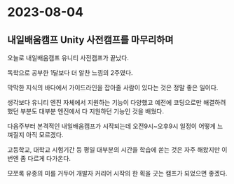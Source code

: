 # 2023-08-04

## 내일배움캠프 Unity 사전캠프를 마무리하며

오늘로 내일배움캠프 유니티 사전캠프가 끝났다.

독학으로 공부한 1달보다 더 알찬 느낌의 2주였다.

막막한 지식의 바다에서 가이드라인을 잡아줄 사람이 있다는 것은 정말 좋은 일이다.

생각보다 유니티 엔진 자체에서 지원하는 기능이 다양했고 예전에 코딩으로만 해결하려 했던 부분도 대부분 엔진에서 다 지원하던 기능인 것을 배웠다.

다음주부터 본격적인 내일배움캠프가 시작되는데 오전9시~오후9시 일정이 어떻게 느껴질지 아직 모르겠다.

고등학교, 대학교 시험기간 등 평일 대부분의 시간을 학습에 쏟는 것은 자주 해왔지만 이번엔 좀 다르게 다가온다.

모쪼록 유종의 미를 거두어 개발자 커리어 시작의 한 획을 긋는 캠프가 되었으면 좋겠다.
